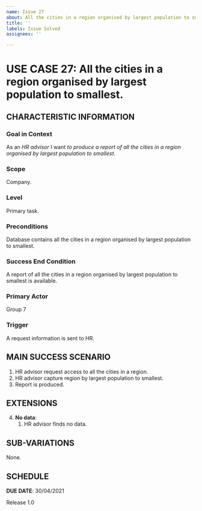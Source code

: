 ```yaml
---
name: Issue 27
about: All the cities in a region organised by largest population to smallest.
title: ''
labels: Issue Solved
assignees: ''

---
```


# USE CASE 27: All the cities in a region organised by largest population to smallest.

## CHARACTERISTIC INFORMATION

### Goal in Context

As an *HR advisor* I want *to produce a report of all the cities in a region organised by largest population to smallest*.
### Scope

Company.

### Level

Primary task.

### Preconditions

Database contains all the cities in a region organised by largest population to smallest.

### Success End Condition

A report of all the cities in a region organised by largest population to smallest is available.

### Primary Actor

Group 7

### Trigger

A request information is sent to HR.

## MAIN SUCCESS SCENARIO

1. HR advisor request access to all the cities in a region.
2. HR advisor capture region by largest population to smallest.
3. Report is produced.

## EXTENSIONS

4. **No data**:
    1. HR advisor finds no data.

## SUB-VARIATIONS

None.

## SCHEDULE

**DUE DATE**: 30/04/2021

 Release 1.0

